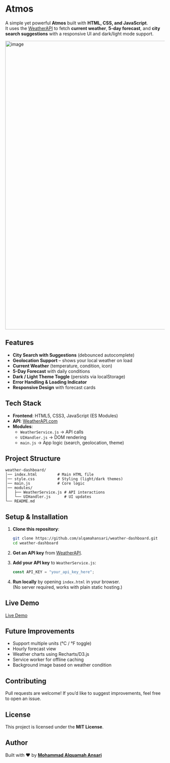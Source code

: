 # Atmos

A simple yet powerful **Atmos** built with **HTML, CSS, and JavaScript**.  
It uses the [WeatherAPI](https://www.weatherapi.com/) to fetch **current weather**, **5-day forecast**, and **city search suggestions** with a responsive UI and dark/light mode support.

<img width="1918" height="909" alt="image" src="https://github.com/user-attachments/assets/b39c19ef-0894-4bc6-9d6f-5ca0a2c92723" />



## Features
- **City Search with Suggestions** (debounced autocomplete)
- **Geolocation Support** – shows your local weather on load
- **Current Weather** (temperature, condition, icon)
- **5-Day Forecast** with daily conditions
- **Dark / Light Theme Toggle** (persists via localStorage)
- **Error Handling & Loading Indicator**
- **Responsive Design** with forecast cards


## Tech Stack
- **Frontend**: HTML5, CSS3, JavaScript (ES Modules)
- **API**: [WeatherAPI.com](https://www.weatherapi.com/)
- **Modules**:
  - `WeatherService.js` → API calls
  - `UIHandler.js` → DOM rendering
  - `main.js` → App logic (search, geolocation, theme)


## Project Structure
```
weather-dashboard/
│── index.html         # Main HTML file
│── style.css          # Styling (light/dark themes)
│── main.js            # Core logic
│── modules/
│   ├── WeatherService.js # API interactions
│   └── UIHandler.js      # UI updates
└── README.md
```


## Setup & Installation
1. **Clone this repository**:
   ```bash
   git clone https://github.com/alqamahansari/weather-dashboard.git
   cd weather-dashboard
   ```

2. **Get an API key** from [WeatherAPI](https://www.weatherapi.com/).

3. **Add your API key** to `WeatherService.js`:
   ```js
   const API_KEY = "your_api_key_here";
   ```

4. **Run locally** by opening `index.html` in your browser.  
   (No server required, works with plain static hosting.)


## Live Demo
[Live Demo](http://alqamahansari.github.io/weather-dashboard/)


## Future Improvements
- Support multiple units (°C / °F toggle)
- Hourly forecast view
- Weather charts using Recharts/D3.js
- Service worker for offline caching
- Background image based on weather condition


## Contributing
Pull requests are welcome! If you’d like to suggest improvements, feel free to open an issue.


## License
This project is licensed under the **MIT License**.


## Author
Built with ❤️ by **[Mohammad Alquamah Ansari](https://github.com/alqamahansari)**
